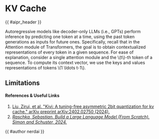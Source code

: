 # KV Cache

<!-- Header -->

{{ #aipr_header }}

<!-- Main Body -->

Autoregressive models like decoder-only LLMs (i.e., GPTs) perform inference by
predicting one token at a time, using the past token generations as inputs for
future ones. Specifically, recall that in the Attention module of Transformers,
the goal is to obtain contextualized representations of every token in a given
sequence. For ease of explanation, consider a single attention module and the
\\(t\\)-th token of a sequence. To compute its context vector, we use the keys
and values representations of tokens \\(1 \ldots t-1\\).

## Limitations

#### References & Useful Links <!-- markdownlint-disable-line MD001 -->

1. [Liu, Zirui, et al. "Kivi: A tuning-free asymmetric 2bit quantization for kv
   cache." arXiv preprint arXiv:2402.02750 (2024).](https://arxiv.org/pdf/2402.02750)
1. [_Raschka, Sebastian. Build a Large Language Model (From Scratch). Simon and
   Schuster, 2024._](https://www.amazon.com/Build-Large-Language-Model-Scratch/dp/1633437167)

<!-- Contributions -->

{{ #author nerdai }}
